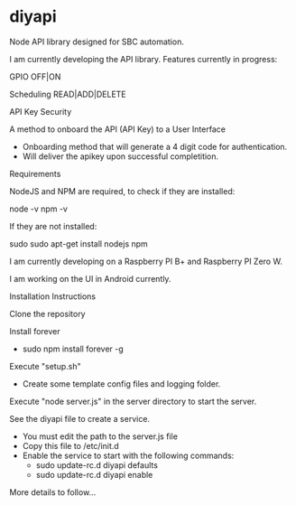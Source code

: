 # diyapi
Node API library designed for SBC automation.

I am currently developing the API library. Features currently in progress:

GPIO OFF|ON

Scheduling READ|ADD|DELETE

API Key Security

A method to onboard the API (API Key) to a User Interface
 - Onboarding method that will generate a 4 digit code for authentication.
 - Will deliver the apikey upon successful completition.

Requirements

NodeJS and NPM are required, to check if they are installed:

node -v
npm -v

If they are not installed:

sudo sudo apt-get install nodejs npm

I am currently developing on a Raspberry PI B+ and Raspberry PI Zero W.

I am working on the UI in Android currently.

Installation Instructions

Clone the repository

Install forever
 - sudo npm install forever -g

Execute "setup.sh" 
 - Create some template config files and logging folder.

Execute "node server.js" in the server directory to start the server.

See the diyapi file to create a service.
 - You must edit the path to the server.js file
 - Copy this file to /etc/init.d
 - Enable the service to start with the following commands:
   - sudo update-rc.d diyapi defaults
   - sudo update-rc.d diyapi enable


More details to follow...
